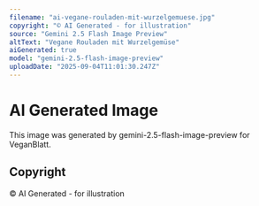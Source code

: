 ```yaml
---
filename: "ai-vegane-rouladen-mit-wurzelgemuese.jpg"
copyright: "© AI Generated - for illustration"
source: "Gemini 2.5 Flash Image Preview"
altText: "Vegane Rouladen mit Wurzelgemüse"
aiGenerated: true
model: "gemini-2.5-flash-image-preview"
uploadDate: "2025-09-04T11:01:30.247Z"
---
```


# AI Generated Image

This image was generated by gemini-2.5-flash-image-preview for VeganBlatt.

## Copyright
© AI Generated - for illustration
